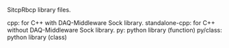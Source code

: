 SitcpRbcp library files.

cpp: for C++ with DAQ-Middleware Sock library.
standalone-cpp: for C++ without DAQ-Middleware Sock library.
py: python library (function)
py/class: python library (class)
